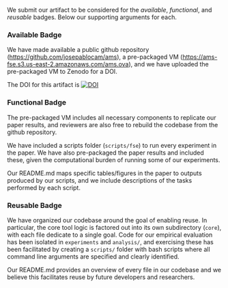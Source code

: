 We submit our artifact to be considered for the *available*,
*functional*, and *reusable* badges. Below our supporting arguments
for each.

### Available Badge
We have made available a public github repository
(https://github.com/josepablocam/ams), a pre-packaged VM
(https://ams-fse.s3.us-east-2.amazonaws.com/ams.ova), and we have uploaded the
pre-packaged VM to Zenodo for a DOI.

The DOI for this artifact is
[![DOI](https://zenodo.org/badge/DOI/10.5281/zenodo.3870818.svg)](https://doi.org/10.5281/zenodo.3870818)


### Functional Badge
The pre-packaged VM includes all necessary components to replicate our paper
results, and reviewers are also free to rebuild the codebase from the github
repository.

We have included a scripts folder (`scripts/fse`) to run every experiment in the
paper. We have also pre-packaged the paper results and included these, given the
computational burden of running some of our experiments.

Our README.md maps specific tables/figures in the paper to outputs produced by
our scripts, and we include descriptions of the tasks performed by each script.

### Reusable Badge
We have organized our codebase around the goal of enabling reuse. In particular,
the core tool logic is factored out into its own subdirectory (`core`), with
each file dedicate to a single goal. Code for our empirical evaluation has been
isolated in `experiments` and `analysis/`, and exercising these has been
facilitated by creating a `scripts/` folder with bash scripts where all command
line arguments are specified and clearly identified.

Our README.md provides an overview of every file in our codebase and we believe
this facilitates reuse by future developers and researchers.
